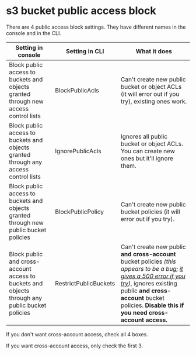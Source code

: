 # s3 bucket public access block

There are 4 public access block settings. They have different names in the console and in the CLI.

Setting in console | Setting in CLI | What it does
--- | --- | ---
Block public access to buckets and objects granted through new access control lists | BlockPublicAcls | Can't create new public bucket or object ACLs (it will error out if you try), existing ones work.
Block public access to buckets and objects granted through any access control lists | IgnorePublicAcls | Ignores all public bucket or object ACLs. You can create new ones but it'll ignore them.
Block public access to buckets and objects granted through new public bucket policies | BlockPublicPolicy | Can't create new public bucket policies (it will error out if you try).
Block public and cross-account access to buckets and objects through any public bucket policies | RestrictPublicBuckets | Can't create new public **and cross-account** bucket policies _(this appears to be a bug; [it gives a 500 error if you try](https://github.com/elfakyn/knowledge/blob/master/src/cloud/aws/services/s3_bucket_policy_500_errors.md))_, ignores existing public **and cross-account** bucket policies. **Disable this if you need cross-account access.**

If you don't want cross-account access, check all 4 boxes.

If you want cross-account access, only check the first 3.
